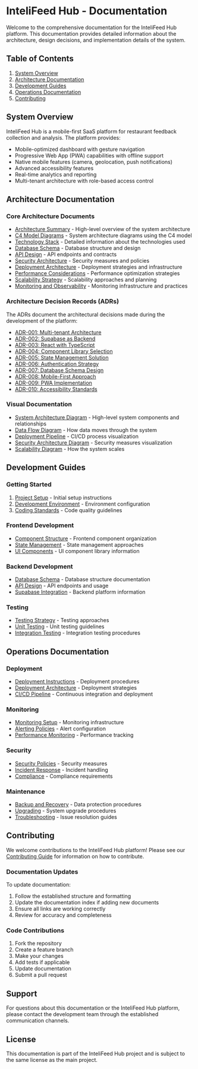 # InteliFeed Hub - Documentation

Welcome to the comprehensive documentation for the InteliFeed Hub platform. This documentation provides detailed information about the architecture, design decisions, and implementation details of the system.

## Table of Contents

1. [System Overview](#system-overview)
2. [Architecture Documentation](#architecture-documentation)
3. [Development Guides](#development-guides)
4. [Operations Documentation](#operations-documentation)
5. [Contributing](#contributing)

## System Overview

InteliFeed Hub is a mobile-first SaaS platform for restaurant feedback collection and analysis. The platform provides:

- Mobile-optimized dashboard with gesture navigation
- Progressive Web App (PWA) capabilities with offline support
- Native mobile features (camera, geolocation, push notifications)
- Advanced accessibility features
- Real-time analytics and reporting
- Multi-tenant architecture with role-based access control

## Architecture Documentation

### Core Architecture Documents

- [Architecture Summary](architecture-summary.md) - High-level overview of the system architecture
- [C4 Model Diagrams](c4-model.md) - System architecture diagrams using the C4 model
- [Technology Stack](tech-stack.md) - Detailed information about the technologies used
- [Database Schema](database-schema.md) - Database structure and design
- [API Design](api-design.md) - API endpoints and contracts
- [Security Architecture](security-architecture.md) - Security measures and policies
- [Deployment Architecture](deployment-architecture.md) - Deployment strategies and infrastructure
- [Performance Considerations](performance.md) - Performance optimization strategies
- [Scalability Strategy](scalability.md) - Scalability approaches and planning
- [Monitoring and Observability](monitoring.md) - Monitoring infrastructure and practices

### Architecture Decision Records (ADRs)

The ADRs document the architectural decisions made during the development of the platform:

- [ADR-001: Multi-tenant Architecture](adr/adr-001-multi-tenant-architecture.md)
- [ADR-002: Supabase as Backend](adr/adr-002-supabase-backend.md)
- [ADR-003: React with TypeScript](adr/adr-003-react-typescript.md)
- [ADR-004: Component Library Selection](adr/adr-004-component-library.md)
- [ADR-005: State Management Solution](adr/adr-005-state-management.md)
- [ADR-006: Authentication Strategy](adr/adr-006-authentication-strategy.md)
- [ADR-007: Database Schema Design](adr/adr-007-database-schema.md)
- [ADR-008: Mobile-First Approach](adr/adr-008-mobile-first.md)
- [ADR-009: PWA Implementation](adr/adr-009-pwa-implementation.md)
- [ADR-010: Accessibility Standards](adr/adr-010-accessibility-standards.md)

### Visual Documentation

- [System Architecture Diagram](architecture-diagram.md) - High-level system components and relationships
- [Data Flow Diagram](data-flow.md) - How data moves through the system
- [Deployment Pipeline](deployment-pipeline.md) - CI/CD process visualization
- [Security Architecture Diagram](security-diagram.md) - Security measures visualization
- [Scalability Diagram](scalability-diagram.md) - How the system scales

## Development Guides

### Getting Started

1. [Project Setup](../README.md) - Initial setup instructions
2. [Development Environment](../qwen-code/docs/cli/environment-setup.md) - Environment configuration
3. [Coding Standards](../qwen-code/docs/cli/coding-standards.md) - Code quality guidelines

### Frontend Development

- [Component Structure](../src/components/README.md) - Frontend component organization
- [State Management](adr/adr-005-state-management.md) - State management approaches
- [UI Components](tech-stack.md#ui-components) - UI component library information

### Backend Development

- [Database Schema](database-schema.md) - Database structure documentation
- [API Design](api-design.md) - API endpoints and usage
- [Supabase Integration](adr/adr-002-supabase-backend.md) - Backend platform information

### Testing

- [Testing Strategy](../qwen-code/docs/core/testing-strategy.md) - Testing approaches
- [Unit Testing](../qwen-code/docs/cli/unit-testing.md) - Unit testing guidelines
- [Integration Testing](../qwen-code/docs/integration-tests/README.md) - Integration testing procedures

## Operations Documentation

### Deployment

- [Deployment Instructions](../DEPLOYMENT_GUIDE.md) - Deployment procedures
- [Deployment Architecture](deployment-architecture.md) - Deployment strategies
- [CI/CD Pipeline](deployment-pipeline.md) - Continuous integration and deployment

### Monitoring

- [Monitoring Setup](monitoring.md) - Monitoring infrastructure
- [Alerting Policies](../qwen-code/docs/cli/alerting-policies.md) - Alert configuration
- [Performance Monitoring](performance.md) - Performance tracking

### Security

- [Security Policies](security-architecture.md) - Security measures
- [Incident Response](../qwen-code/docs/cli/incident-response.md) - Incident handling
- [Compliance](security-architecture.md#compliance) - Compliance requirements

### Maintenance

- [Backup and Recovery](deployment-architecture.md#backup-and-disaster-recovery) - Data protection procedures
- [Upgrading](../qwen-code/docs/cli/upgrading.md) - System upgrade procedures
- [Troubleshooting](../qwen-code/docs/cli/troubleshooting.md) - Issue resolution guides

## Contributing

We welcome contributions to the InteliFeed Hub platform! Please see our [Contributing Guide](../CONTRIBUTING.md) for information on how to contribute.

### Documentation Updates

To update documentation:

1. Follow the established structure and formatting
2. Update the documentation index if adding new documents
3. Ensure all links are working correctly
4. Review for accuracy and completeness

### Code Contributions

1. Fork the repository
2. Create a feature branch
3. Make your changes
4. Add tests if applicable
5. Update documentation
6. Submit a pull request

## Support

For questions about this documentation or the InteliFeed Hub platform, please contact the development team through the established communication channels.

## License

This documentation is part of the InteliFeed Hub project and is subject to the same license as the main project.